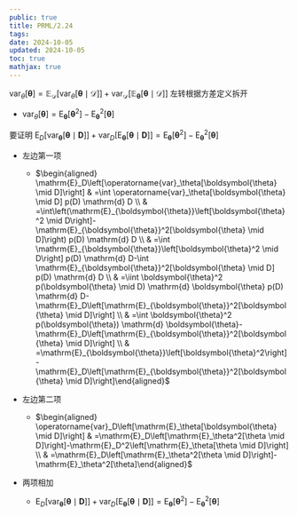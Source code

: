 ```yaml
---
public: true
title: PRML/2.24
tags:
date: 2024-10-05
updated: 2024-10-05
toc: true
mathjax: true
---
```


$\operatorname{var}_\theta[\boldsymbol{\theta}]=\mathbb{E}_{\mathcal{D}}\left[\operatorname{var}_\theta[\boldsymbol{\theta} \mid \mathcal{D}]\right]+\operatorname{var}_{\mathcal{D}}\left[\mathbb{E}_{\boldsymbol{\theta}}[\boldsymbol{\theta} \mid \mathcal{D}]\right]$
左转根据方差定义拆开

  + $\operatorname{var}_\theta[\boldsymbol{\theta}]=\mathrm{E}_{\boldsymbol{\theta}}\left[\boldsymbol{\theta}^2\right]-\mathrm{E}_{\boldsymbol{\theta}}^2[\boldsymbol{\theta}]$

要证明 $\mathrm{E}_D\left[\operatorname{var}_{\boldsymbol{\theta}}[\boldsymbol{\theta} \mid \boldsymbol{D}]\right]+\operatorname{var}_D\left[\mathrm{E}_{\boldsymbol{\theta}}[\boldsymbol{\theta} \mid \boldsymbol{D}]\right]=\mathrm{E}_{\boldsymbol{\theta}}\left[\boldsymbol{\theta}^2\right]-\mathrm{E}_{\boldsymbol{\theta}}^2[\boldsymbol{\theta}]$

  + 左边第一项

    + $\begin{aligned} \mathrm{E}_D\left[\operatorname{var}_\theta[\boldsymbol{\theta} \mid D]\right] & =\int \operatorname{var}_\theta[\boldsymbol{\theta} \mid D] p(D) \mathrm{d} D \\ & =\int\left(\mathrm{E}_{\boldsymbol{\theta}}\left[\boldsymbol{\theta}^2 \mid D\right]-\mathrm{E}_{\boldsymbol{\theta}}^2[\boldsymbol{\theta} \mid D]\right) p(D) \mathrm{d} D \\ & =\int \mathrm{E}_{\boldsymbol{\theta}}\left[\boldsymbol{\theta}^2 \mid D\right] p(D) \mathrm{d} D-\int \mathrm{E}_{\boldsymbol{\theta}}^2[\boldsymbol{\theta} \mid D] p(D) \mathrm{d} D \\ & =\iint \boldsymbol{\theta}^2 p(\boldsymbol{\theta} \mid D) \mathrm{d} \boldsymbol{\theta} p(D) \mathrm{d} D-\mathrm{E}_D\left[\mathrm{E}_{\boldsymbol{\theta}}^2[\boldsymbol{\theta} \mid D]\right] \\ & =\int \boldsymbol{\theta}^2 p(\boldsymbol{\theta}) \mathrm{d} \boldsymbol{\theta}-\mathrm{E}_D\left[\mathrm{E}_{\boldsymbol{\theta}}^2[\boldsymbol{\theta} \mid D]\right] \\ & =\mathrm{E}_{\boldsymbol{\theta}}\left[\boldsymbol{\theta}^2\right]-\mathrm{E}_D\left[\mathrm{E}_{\boldsymbol{\theta}}^2[\boldsymbol{\theta} \mid D]\right]\end{aligned}$

  + 左边第二项

    + $\begin{aligned} \operatorname{var}_D\left[\mathrm{E}_\theta[\boldsymbol{\theta} \mid D]\right] & =\mathrm{E}_D\left[\mathrm{E}_\theta^2[\theta \mid D]\right]-\mathrm{E}_D^2\left[\mathrm{E}_\theta[\theta \mid D]\right] \\ & =\mathrm{E}_D\left[\mathrm{E}_\theta^2[\theta \mid D]\right]-\mathrm{E}_\theta^2[\theta]\end{aligned}$

  + 两项相加

    + $\mathrm{E}_D\left[\operatorname{var}_{\boldsymbol{\theta}}[\boldsymbol{\theta} \mid \boldsymbol{D}]\right]+\operatorname{var}_D\left[\mathrm{E}_{\boldsymbol{\theta}}[\boldsymbol{\theta} \mid \boldsymbol{D}]\right]=\mathrm{E}_{\boldsymbol{\theta}}\left[\boldsymbol{\theta}^2\right]-\mathrm{E}_{\boldsymbol{\theta}}^2[\boldsymbol{\theta}]$


